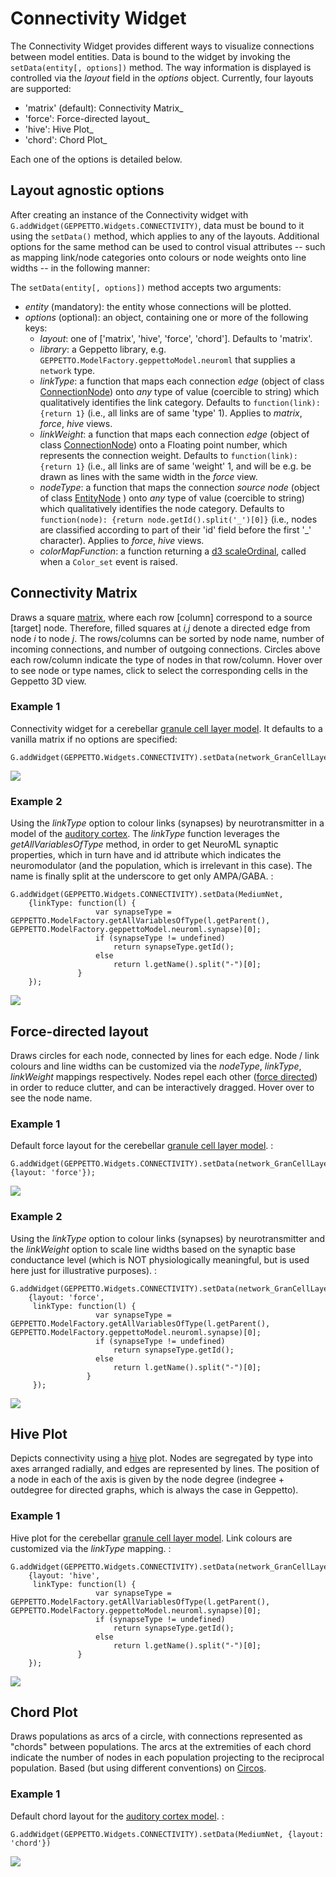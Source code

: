 Connectivity Widget
===================

The Connectivity Widget provides different ways to visualize connections
between model entities. Data is bound to the widget by invoking the
`setData(entity[, options])` method. The way information is displayed is
controlled via the *layout* field in the *options* object. Currently,
four layouts are supported:

-   'matrix' (default): Connectivity Matrix\_
-   'force': Force-directed layout\_
-   'hive': Hive Plot\_
-   'chord': Chord Plot\_

Each one of the options is detailed below.

Layout agnostic options
-----------------------

After creating an instance of the Connectivity widget with
`G.addWidget(GEPPETTO.Widgets.CONNECTIVITY)`, data must be bound to it
using the `setData()` method, which applies to any of the layouts.
Additional options for the same method can be used to control visual
attributes -- such as mapping link/node categories onto colours or node
weights onto line widths -- in the following manner:

The `setData(entity[, options])` method accepts two arguments:

-   *entity* (mandatory): the entity whose connections will be plotted.
-   *options* (optional): an object, containing one or more of the
    following keys:
    -   *layout*: one of \['matrix', 'hive', 'force', 'chord'\].
        Defaults to 'matrix'.
    -   *library*: a Geppetto library, e.g.
        `GEPPETTO.ModelFactory.geppettoModel.neuroml` that supplies a
        `network` type.
    -   *linkType*: a function that maps each connection *edge* (object
        of class
        [ConnectionNode](https://raw.githubusercontent.com/openworm/org.geppetto.frontend/development/src/main/webapp/js/nodes/ConnectionNode.js))
        onto *any* type of value (coercible to string) which
        qualitatively identifies the link category. Defaults to
        `function(link): {return 1}` (i.e., all links are of same
        'type' 1). Applies to *matrix*, *force*, *hive* views.
    -   *linkWeight*: a function that maps each connection *edge*
        (object of class
        [ConnectionNode](https://raw.githubusercontent.com/openworm/org.geppetto.frontend/development/src/main/webapp/js/nodes/ConnectionNode.js))
        onto a Floating point number, which represents the
        connection weight. Defaults to `function(link): {return 1}`
        (i.e., all links are of same 'weight' 1, and will be e.g. be
        drawn as lines with the same width in the *force* view.
    -   *nodeType*: a function that maps the connection *source node*
        (object of class
        [EntityNode](https://raw.githubusercontent.com/openworm/org.geppetto.frontend/development/src/main/webapp/js/nodes/EntityNode.js) )
        onto *any* type of value (coercible to string) which
        qualitatively identifies the node category. Defaults to
        `function(node): {return node.getId().split('_')[0]}` (i.e.,
        nodes are classified according to part of their 'id' field
        before the first '\_' character). Applies to *force*,
        *hive* views.
    -   *colorMapFunction*: a function returning a [d3
        scaleOrdinal](https://github.com/d3/d3-scale/blob/master/README.md#scaleOrdinal),
        called when a `Color_set` event is raised.

Connectivity Matrix
-------------------

Draws a square [matrix](http://en.wikipedia.org/wiki/Adjacency_matrix),
where each row \[column\] correspond to a source \[target\] node.
Therefore, filled squares at *i,j* denote a directed edge from node *i*
to node *j*. The rows/columns can be sorted by node name, number of
incoming connections, and number of outgoing connections. Circles above
each row/column indicate the type of nodes in that row/column. Hover
over to see node or type names, click to select the corresponding cells
in the Geppetto 3D view.

### Example 1

Connectivity widget for a cerebellar [granule cell layer
model](http://opensourcebrain.org/projects/grancelllayer). It defaults
to a vanilla matrix if no options are specified:

    G.addWidget(GEPPETTO.Widgets.CONNECTIVITY).setData(network_GranCellLayer);

![](images/connectivity/matrix1.png)

### Example 2

Using the *linkType* option to colour links (synapses) by
neurotransmitter in a model of the [auditory
cortex](http://opensourcebrain.org/projects/acnet2). The *linkType*
function leverages the *getAllVariablesOfType* method, in order to get
NeuroML synaptic properties, which in turn have and id attribute which
indicates the neuromodulator (and the population, which is irrelevant in
this case). The name is finally split at the underscore to get only
AMPA/GABA. :

    G.addWidget(GEPPETTO.Widgets.CONNECTIVITY).setData(MediumNet,
        {linkType: function(l) {
                       var synapseType = GEPPETTO.ModelFactory.getAllVariablesOfType(l.getParent(), GEPPETTO.ModelFactory.geppettoModel.neuroml.synapse)[0];
                       if (synapseType != undefined)
                           return synapseType.getId();
                       else
                           return l.getName().split("-")[0];
                   }
        });

![](images/connectivity/matrix2.png)

Force-directed layout
---------------------

Draws circles for each node, connected by lines for each edge. Node /
link colours and line widths can be customized via the *nodeType*,
*linkType*, *linkWeight* mappings respectively. Nodes repel each other
([force
directed](http://en.wikipedia.org/wiki/Force-directed_graph_drawing)) in
order to reduce clutter, and can be interactively dragged. Hover over to
see the node name.

### Example 1

Default force layout for the cerebellar [granule cell layer
model](http://opensourcebrain.org/projects/grancelllayer). :

    G.addWidget(GEPPETTO.Widgets.CONNECTIVITY).setData(network_GranCellLayer, {layout: 'force'});

![](images/connectivity/force1.png)

### Example 2

Using the *linkType* option to colour links (synapses) by
neurotransmitter and the *linkWeight* option to scale line widths based
on the synaptic base conductance level (which is NOT physiologically
meaningful, but is used here just for illustrative purposes). :

    G.addWidget(GEPPETTO.Widgets.CONNECTIVITY).setData(network_GranCellLayer,
        {layout: 'force',
         linkType: function(l) {
                       var synapseType = GEPPETTO.ModelFactory.getAllVariablesOfType(l.getParent(), GEPPETTO.ModelFactory.geppettoModel.neuroml.synapse)[0];
                       if (synapseType != undefined)
                           return synapseType.getId();
                       else
                           return l.getName().split("-")[0];
                     }
         });

![](images/connectivity/force2.png)

Hive Plot
---------

Depicts connectivity using a [hive](http://www.hiveplot.net/) plot.
Nodes are segregated by type into axes arranged radially, and edges are
represented by lines. The position of a node in each of the axis is
given by the node degree (indegree + outdegree for directed graphs,
which is always the case in Geppetto).

### Example 1

Hive plot for the cerebellar [granule cell layer
model](http://opensourcebrain.org/projects/grancelllayer). Link colours
are customized via the *linkType* mapping. :

    G.addWidget(GEPPETTO.Widgets.CONNECTIVITY).setData(network_GranCellLayer,
        {layout: 'hive',
         linkType: function(l) {
                       var synapseType = GEPPETTO.ModelFactory.getAllVariablesOfType(l.getParent(), GEPPETTO.ModelFactory.geppettoModel.neuroml.synapse)[0];
                       if (synapseType != undefined)
                           return synapseType.getId();
                       else
                           return l.getName().split("-")[0];
                   }
        });

![](images/connectivity/hive.png)

Chord Plot
----------

Draws populations as arcs of a circle, with connections represented as
"chords" between populations. The arcs at the extremities of each chord
indicate the number of nodes in each population projecting to the
reciprocal population. Based (but using different conventions) on
[Circos](http://circos.ca/intro/tabular_visualization/).

### Example 1

Default chord layout for the [auditory cortex
model](http://opensourcebrain.org/projects/acnet2). :

    G.addWidget(GEPPETTO.Widgets.CONNECTIVITY).setData(MediumNet, {layout: 'chord'})

![](images/connectivity/chord.png)

